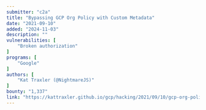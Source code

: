 ```yaml
---
submitter: "c2a"
title: "Bypassing GCP Org Policy with Custom Metadata"
date: "2021-09-10"
added: "2024-11-03"
description: ""
vulnerabilities: [
    "Broken authorization"
]
programs: [
    "Google"
]
authors: [
    "Kat Traxler (@NightmareJS)"
]
bounty: "1,337"
link: "https://kattraxler.github.io/gcp/hacking/2021/09/10/gcp-org-policy-bypass-ai-notebooks.html"
---
```




